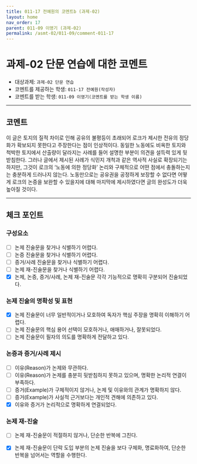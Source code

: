 ```yaml
---
title: 011-17 전예원의 코멘트b (과제-02) 
layout: home
nav_order: 17
parent: 011-09 이영기 (과제-02)
permalink: /asmt-02/011-09/comment-011-17
---
```


# 과제-02 단문 연습에 대한 코멘트

- 대상과제: `과제-02 단문 연습`
- 코멘트를 제공하는 학생: `011-17 전예원(작성자)` 
- 코멘트를 받는 학생: `011-09 이영기(코멘트를 받는 학생 이름)` 

---

## 코멘트

이 글은 토지의 질적 차이로 인해 공유의 불평등이 초래되어 로크가 제시한 전유의 정당화가 확보되지 못한다고 주장한다는 점이 인상적이다. 동일한 노동에도 비옥한 토지와 척박한 토지에서 산출량이 달라지는 사례를 들어 설명한 부분이 의견을 설득력 있게 뒷받침한다. 그러나 글에서 제시된 사례가 식민지 개척과 같은 역사적 사실로 확장되기는 하지만, 그것이 로크의 ‘노동에 의한 정당화’ 논리와 구체적으로 어떤 점에서 충돌하는지는 충분하게 드러나지 않는다. 노동만으로는 공유권을 공정하게 보장할 수 없다면 어떻게 로크의 논증을 보완할 수 있을지에 대해 마지막에 제시하였다면 글의 완성도가 더욱 높아질 것이다.

---

## 체크 포인트

### **구성요소**
- [ ] 논제 진술문을 찾거나 식별하기 어렵다.
- [ ] 논증 진술문을 찾거나 식별하기 어렵다.
- [ ] 증거/사례 진술문을 찾거나 식별하기 어렵다.
- [ ] 논제 재-진술문을 찾거나 식별하기 어렵다.
- [x] 논제, 논증, 증거/사례, 논제 재-진술문 각각 기능적으로 명확히 구분되어 진술되었다.

### **논제 진술의 명확성 및 표현**  
- [x] 논제 진술문이 너무 일반적이거나 모호하여 독자가 핵심 주장을 명확히 이해하기 어렵다.  
- [ ] 논제 진술문의 핵심 용어 선택이 모호하거나, 애매하거나, 잘못되었다.  
- [ ] 논제 진술문이 필자의 의도를 명확하게 전달하고 있다.  

### **논증과 증거/사례 제시**  
- [ ] 이유(Reason)가 논제와 무관하다.
- [ ] 이유(Reason)가 논제를 충분히 뒷받침하지 못하고 있으며, 명확한 논리적 연결이 부족하다.  
- [ ] 증거(Example)가 구체적이지 않거나, 논제 및 이유와의 관계가 명확하지 않다. 
- [ ] 증거(Example)가 사실적 근거보다는 개인적 견해에 의존하고 있다.  
- [x] 이유와 증거가 논리적으로 명확하게 연결되었다.  

### **논제 재-진술**  
- [ ] 논제 재-진술문이 적절하지 않거나, 단순한 반복에 그친다.   
- [x] 논제 재-진술문이 단락 도입 부분의 논제 진술을 보다 구체화, 명료화하여, 단순한 반복을 넘어서는 역할을 수행한다.  

